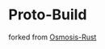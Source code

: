 # Proto-Build

forked from [Osmosis-Rust](https://github.com/osmosis-labs/osmosis-rust/blob/main/Cargo.toml)